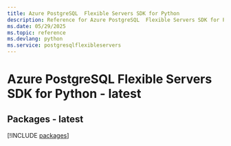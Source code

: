 ```yaml
---
title: Azure PostgreSQL  Flexible Servers SDK for Python
description: Reference for Azure PostgreSQL  Flexible Servers SDK for Python
ms.date: 05/29/2025
ms.topic: reference
ms.devlang: python
ms.service: postgresqlflexibleservers
---
```

# Azure PostgreSQL  Flexible Servers SDK for Python - latest
## Packages - latest
[!INCLUDE [packages](postgresql--flexible-servers-index.md)]